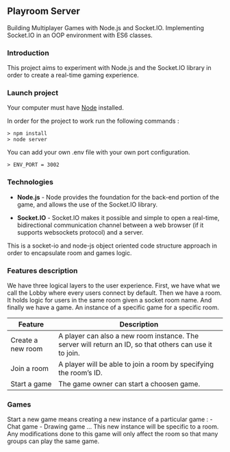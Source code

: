 ## Playroom Server
Building Multiplayer Games with Node.js and Socket.IO.
Implementing Socket.IO in an OOP environment with ES6 classes.

### Introduction
This project aims to experiment with Node.js and the Socket.IO library in order to create a real-time gaming experience.

### Launch project
Your computer must have [Node](https://nodejs.org/en/) installed.

In order for the project to work run the following commands :
    
    > npm install
    > node server
  
You can add your own .env file with your own port configuration.
    
    > ENV_PORT = 3002
    

### Technologies

- **Node.js** - Node provides the foundation for the back-end portion of the game, and allows the use of the Socket.IO library.

- **Socket.IO** - Socket.IO makes it possible and simple to open a real-time, bidirectional communication channel between a web browser (if it supports websockets protocol) and a server.

This is a socket-io and node-js object oriented code structure approach in order to encapsulate room and games logic.

### Features description

We have three logical layers to the user experience. 
First, we have what we call the Lobby where every users connect by default.
Then we have a room. It holds logic for users in the same room given a socket room name.
And finally we have a game. An instance of a specific game for a specific room.


| Feature           | Description                                                                                             |
|-------------------|---------------------------------------------------------------------------------------------------------|
| Create a new room | A player can also a new room instance. The server will return an ID, so that others can use it to join. |
| Join a room       | A player will be able to join a room by specifying the room’s ID.                                       |
| Start a game      | The game owner can start a choosen game.                                                                |

### Games 

Start a new game means creating a new instance of a particular game :
    - Chat game
    - Drawing game
    ...
This new instance will be specific to a room.
Any modifications done to this game will only affect the room so that many groups can play the same game.